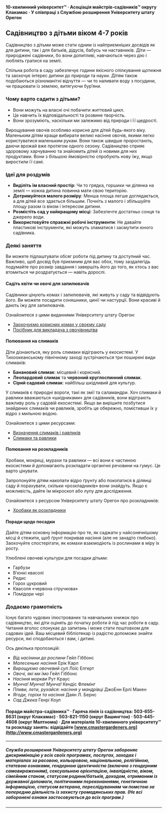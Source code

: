 #### 10-хвилинний університет™ · Асоціація майстрів-садівників™ округу Клакамас · У співпраці з Службою розширення Університету штату Орегон

## Садівництво з дітьми віком 4-7 років

Садівництво з дітьми може стати одним із найприємніших досвідів як для дитини, так і для батьків, дідусів, бабусь чи наставників. Діти — природжені садівники, бо вони допитливі, навчаються через дію і люблять гратися на землі.

Спільна робота в саду забезпечує години якісного спілкування щотижня та заохочує інтерес дитини до природи та науки. Дітям також подобаються різноманітні відчуття — чи то наливати воду з посудини, чи працювати із землею, витягуючи бур’яни.

### Чому варто садити з дітьми?

- Вони можуть на власні очі побачити життєвий цикл.
- Це навчить їх відповідальності та розвине творчість.
- Вони зрозуміють, наскільки ми залежимо від природи і її щедрості.

Вирощування овочів особливо корисне для дітей будь-якого віку. Маленьким дітям краще вибирати великі насіння овочів, якими легко користуватися маленьким рукам. Вони також швидше проростають, даючи врожай вже протягом одного сезону. Садівництво сприяє здоровому харчуванню та знайомить дітей із новими для них продуктами. Вони з більшою ймовірністю спробують нову їжу, якщо виростили її самі.

### Ідеї для роздумів

- **Виділіть їм власний простір**: Чи то грядка, горшики чи ділянка на землі — кожна дитина повинна мати свою територію.
- **Дотримуйтеся малого розміру**: Менша площа легше доглядається, а для дітей все здається більшим. Почніть з малого і збільшуйте площу разом із віком і інтересом дитини.
- **Розмістіть сад у найкращому місці**: Забезпечте достатньо сонця та джерело води.
- **Використовуйте справжні робочі інструменти**: Не давайте пластикові інструменти, які можуть зламатися і засмутити юного садівника.

### Деякі заняття

Ви можете підлаштувати обсяг роботи під дитину та доступний час. Важливо, щоб досвід був приємним для вас обох, тому заздалегідь подумайте про розмір завдання і завершіть його до того, як хтось з вас втомиться чи роздратується — навіть дорослі.

#### Садіть квіти чи овочі для запилювачів

Садівники цінують комах і запилювачів, які живуть у саду та відвідують його. Ви можете посадити соняшники, цинії чи настурції. Вони красиві й дають їжу для запилювачів.

Ознайомтеся з цими виданнями Університету штату Орегон:

- [Заохочуємо корисних комах у своєму саду](https://catalog.extension.oregonstate.edu/pnw550)
- [Посібник для викладача з овочівництва](https://catalog.extension.oregonstate.edu/em9032)

#### Полювання на слимаків

Діти дізнаються, яку роль слимаки відіграють у екосистемі. У Тихоокеанському північному заході зустрічаються три поширені види слимаків:

- **Банановий слимак**: місцевий і корисний.
- **Леопардовий слимак** та **червоний круглоспинний слимак**.
- **Сірий садовий слимак**: найбільш шкідливий для культур.

У слимаків є природні вороги, такі як змії та саламандри. Хоч слимаки й равлики вважаються «шкідниками» для садівників, вони відіграють важливу роль у садовій екосистемі. Якщо ви вирішите позбутися знайдених слимаків чи равликів, зробіть це обережно, помістивши їх у відро з мильною водою.

Ознайомтеся з цими ресурсами:

- [Визначення слимаків і равликів](https://agsci.oregonstate.edu/slug-portal/identification)
- [Слимаки та равлики](https://www.oregon.gov/oda/shared/documents/publications/ippm/odaguidemolluscs2016forweb.pdf)

#### Полювання на розкладників

Хробаки, мокриці, мурахи та равлики — всі вони є частиною екосистеми й допомагають розкладати органічні речовини на гумус. Це варто цінувати.

Запропонуйте дітям накопати відро ґрунту або покопатися в ділянці саду й порахувати, скільки «розкладників» вони знайдуть. Якщо є можливість, дайте їм мікроскоп або лупу для дослідження.

Ознайомтеся з ресурсом Університету штату Орегон про розкладників:

- [Хробаки як розкладники](https://lpi.oregonstate.edu/sites/lpi.oregonstate.edu/files/pdf/hyp/lessons-manuals/K12/K5/grade_three_worms_as_decomposers.pdf)

#### Поради щодо посадки

Дайте дітям основну інформацію про те, як саджати у найсонячнішому місці й стежити, щоб ґрунт покривав насіння (але не занадто глибоко). Заохочуйте спостерігати, як комахи взаємодіють із рослинами в міру їх росту.

Улюблені овочеві культури для посадки дітьми:

- Гарбузи
- В’юнкі квасолі
- Редис
- Горох цукровий
- Квасоля «червона стручкова»
- Помідори чері

### Додаємо грамотність

Існує багато чудових ілюстрованих та навчальних книжок про садівництво, які діти оцінять до початку роботи й під час роботи в саду. Читання вголос спонукає до запитань і може стати поштовхом для садових ідей. Ваш місцевий бібліотекар із радістю допоможе знайти ресурси, які сподобаються і вам, і дитині.

Ось декілька пропозицій:

- *Від насінини до рослини* Гейл Гіббонс
- *Малесеньке насіння* Ерік Карл
- *Вирощуємо овочевий суп* Лоїс Елгерт
- *Овочі, які ми їмо* Гейл Гіббонс
- *Насіння моркви* Рут Краус
- *Мунча! Мунча! Мунча!* Кендіс Флемінг
- *Пливи, лети, рухайся: насіння у мандрівці* ДжоЕнн Ерлі Макен
- *Ягоди, горіхи та насіння* Даян Л. Бернс
- *Сад Джека* Генрі Коул

#### Поради майстра-садівника™ · Гаряча лінія із садівництва: 503-655-8631 (округ Клакамас) · 503-821-1150 (округ Вашингтон) · 503-445-4608 (округ Малтнома) · Для матеріалів 10-хвилинного університету™ та розкладу занять: відвідайте [www.cmastergardeners.org](http://www.cmastergardeners.org)

---

##### Служба розширення Університету штату Орегон забороняє дискримінацію у всіх своїх програмах, послугах, заходах і матеріалах за расовою, кольоровою, національною, релігійною, статевою ознаками, гендерною ідентичністю (включно з гендерним самовираженням), сексуальною орієнтацією, інвалідністю, віком, сімейним станом, статусом родини/батьків, доходом, отриманим із державної допомоги, політичними переконаннями, генетичною інформацією, статусом ветерана, переслідуванням чи помстою за попередню діяльність із захисту громадянських прав. (Не всі заборонені ознаки застосовуються до всіх програм.)
---